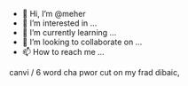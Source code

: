 - 👋 Hi, I’m @meher
- 👀 I’m interested in ...
- 🌱 I’m currently learning ...
- 💞️ I’m looking to collaborate on ...
- 📫 How to reach me ...

<!---
meher/meher is a ✨ special ✨ repository because its `README.md` (this file) appears on your GitHub profile.
You can click the Preview link to take a look at your changes.
--->
canvi / 6 word cha pwor cut on my frad dibaic, 
